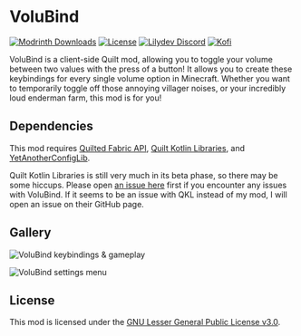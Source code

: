 # VoluBind

[![Modrinth Downloads](https://img.shields.io/modrinth/dt/volubind?color=00AF5C&label=downloads&style=flat-square&logo=modrinth)](https://modrinth.com/mod/volubind)
[![License](https://img.shields.io/github/license/Lilydev-By-Jade/VoluBind?style=flat-square)](https://github.com/Lilydev-By-Jade/VoluBind/blob/master/LICENSE)
[![Lilydev Discord](https://img.shields.io/discord/995465843364343883?color=5865F2&style=flat-square&label=discord)](https://discord.gg/TZAt4PA5av)
[![Kofi](https://badgen.net/badge/icon/kofi?icon=kofi&label=jadelily&color=pink&style=flat-square)](https://ko-fi.com/jadelily)

VoluBind is a client-side Quilt mod, allowing you
to toggle your volume between two values with the press of a button!
It allows you to create these keybindings for every single
volume option in Minecraft. Whether you want to temporarily toggle
off those annoying villager noises, or your incredibly loud
enderman farm, this mod is for you!


## Dependencies
This mod requires [Quilted Fabric API](https://modrinth.com/mod/qsl), [Quilt Kotlin Libraries](https://modrinth.com/mod/qkl), and [YetAnotherConfigLib](https://modrinth.com/mod/yacl).

Quilt Kotlin Libraries is still very much
in its beta phase, so there may be some hiccups.
Please open [an issue here](https://github.com/Lilydev-by-Jade/VoluBind/issues)
first if you encounter any issues with VoluBind.
If it seems to be an issue with QKL instead
of my mod, I will open an issue on their GitHub page.

## Gallery

![VoluBind keybindings & gameplay](https://github.com/Lilydev-by-Jade/VoluBind/blob/1.19/gallery/keybinding.gif)

![VoluBind settings menu](https://github.com/Lilydev-by-Jade/VoluBind/blob/1.19/gallery/settings.gif)

## License

This mod is licensed under the [GNU Lesser General Public License v3.0](https://github.com/Lilydev-By-Jade/VoluBind/blob/master/LICENSE).


